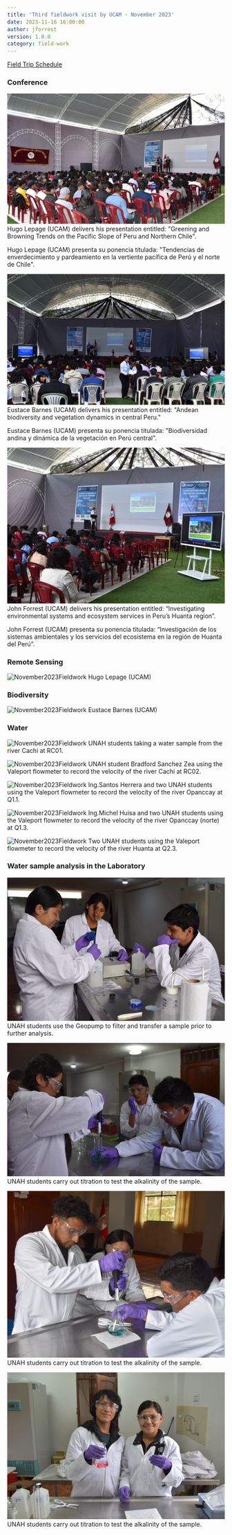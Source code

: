```yaml
---
title: 'Third fieldwork visit by UCAM - November 2023'
date: 2023-11-16 16:00:00 
author: jforrest
version: 1.0.0
category: field-work
---
```



[Field Trip Schedule](/assets/posts/UCAM_schedule_Nov23.pdf)


### Conference

![November2023Fieldwork](/assets/posts/11.23Conf.HLE.JPG)
Hugo Lepage (UCAM) delivers his presentation entitled: "Greening and Browning Trends on the Pacific Slope of Peru and Northern Chile".

Hugo Lepage (UCAM) presenta su ponencia titulada: "Tendencias de enverdecimiento y pardeamiento en la vertiente pacífica de Perú y el norte de Chile".


![November2023Fieldwork](/assets/posts/11.23Conf.EBA.JPG)
Eustace Barnes (UCAM) delivers his presentation entitled: "Andean biodiversity and vegetation dynamics in central Peru."

Eustace Barnes (UCAM) presenta su ponencia titulada: "Biodiversidad andina y dinámica de la vegetación en Perú central".


![November2023Fieldwork](/assets/posts/11.23Conf.JFO.JPG)
John Forrest (UCAM) delivers his presentation entitled: “Investigating environmental systems and ecosystem services in Peru’s Huanta region”.

John Forrest (UCAM) presenta su ponencia titulada: “Investigación de los sistemas ambientales y los servicios del ecosistema en la región de Huanta del Perú”.



### Remote Sensing

![November2023Fieldwork](/assets/posts/xxxxxx.JPG)
Hugo Lepage (UCAM) 



### Biodiversity

![November2023Fieldwork](/assets/posts/xxxxxxx.jpg)
Eustace Barnes (UCAM) 



### Water 

![November2023Fieldwork](/assets/posts/11.23RC01.JPG)
UNAH students taking a water sample from the river Cachi at RC01.


![November2023Fieldwork](/assets/posts/11.23RC02.JPG)
UNAH student Bradford Sanchez Zea using the Valeport flowmeter to record the velocity of the river Cachi at RC02.


![November2023Fieldwork](/assets/posts/11.23Q1.1.JPG)
Ing.Santos Herrera and two UNAH students using the Valeport flowmeter to record the velocity of the river Opanccay at Q1.1.


![November2023Fieldwork](/assets/posts/11.23Q1.3.JPG)
Ing.Michel Huisa and two UNAH students using the Valeport flowmeter to record the velocity of the river Opanccay (norte) at Q1.3.


![November2023Fieldwork](/assets/posts/11.23Q2.3.JPG)
Two UNAH students using the Valeport flowmeter to record the velocity of the river Huanta at Q2.3.



### Water sample analysis in the Laboratory

![November2023Fieldwork](/assets/posts/11.23Lab1.JPG)
UNAH students use the Geopump to filter and transfer a sample prior to further analysis.


![November2023Fieldwork](/assets/posts/11.23Lab2.JPG)
UNAH students carry out titration to test the alkalinity of the sample.


![November2023Fieldwork](/assets/posts/11.23Lab3.JPG)
UNAH students carry out titration to test the alkalinity of the sample.


![November2023Fieldwork](/assets/posts/11.23Lab4.JPG)
UNAH students carry out titration to test the alkalinity of the sample.

